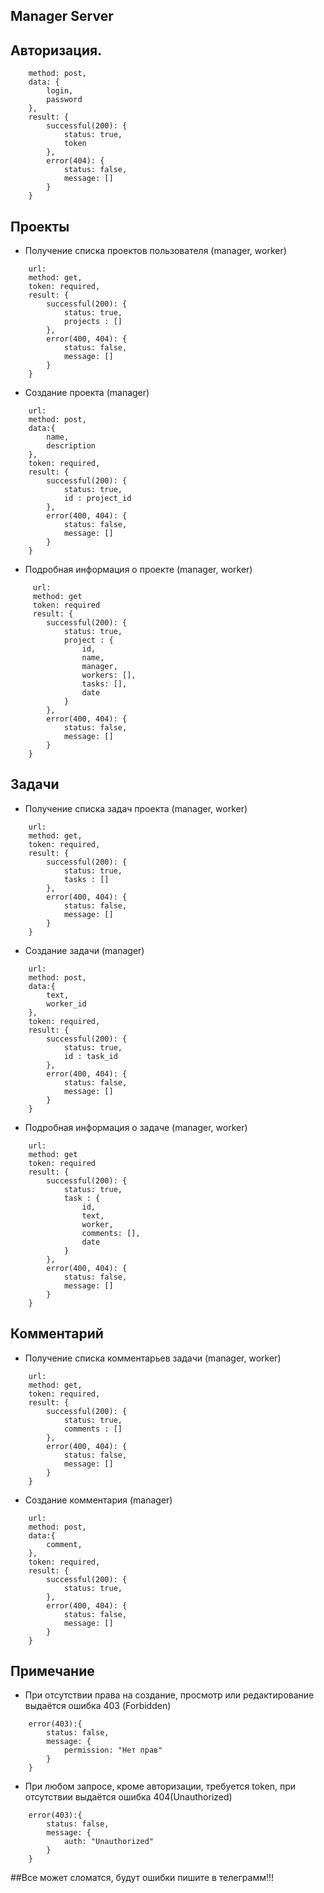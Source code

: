 
## Manager Server


## Авторизация.

```
    method: post,
    data: { 
        login, 
        password 
    },
    result: {
        successful(200): {
            status: true,
            token
        },
        error(404): {
            status: false,
            message: []
        }
    }
```
## Проекты

- Получение списка проектов пользователя (manager, worker)

```
    url: 
    method: get,
    token: required,
    result: {
        successful(200): {
            status: true,
            projects : []
        },
        error(400, 404): {
            status: false,
            message: []
        }
    }
```
- Создание проекта (manager)


```
    url:
    method: post,
    data:{
        name,
        description
    },
    token: required,
    result: {
        successful(200): {
            status: true,
            id : project_id
        },
        error(400, 404): {
            status: false,
            message: []
        }
    }
```
    
- Подробная информация о проекте (manager, worker)


```
     url:
     method: get
     token: required
     result: {
        successful(200): {
            status: true,
            project : {
                id, 
                name, 
                manager, 
                workers: [], 
                tasks: [], 
                date
            }
        },
        error(400, 404): {
            status: false,
            message: []
        }
    }
```

## Задачи

- Получение списка задач проекта (manager, worker)


```
    url: 
    method: get,
    token: required,
    result: {
        successful(200): {
            status: true,
            tasks : []
        },
        error(400, 404): {
            status: false,
            message: []
        }
    }
```
    
- Создание задачи (manager)


```
    url:
    method: post,
    data:{
        text,
        worker_id
    },
    token: required,
    result: {
        successful(200): {
            status: true,
            id : task_id
        },
        error(400, 404): {
            status: false,
            message: []
        }
    }
```
    
- Подробная информация о задаче (manager, worker)


```
    url:
    method: get
    token: required
    result: {
        successful(200): {
            status: true,
            task : {
                id, 
                text, 
                worker, 
                comments: [], 
                date
            }
        },
        error(400, 404): {
            status: false,
            message: []
        }
    }
```

## Комментарий

- Получение списка комментарьев задачи (manager, worker)


```
    url: 
    method: get,
    token: required,
    result: {
        successful(200): {
            status: true,
            comments : []
        },
        error(400, 404): {
            status: false,
            message: []
        }
    }
```    
    
- Создание комментария (manager)


```
    url:
    method: post,
    data:{
        comment,
    },
    token: required,
    result: {
        successful(200): {
            status: true,
        },
        error(400, 404): {
            status: false,
            message: []
        }
    }
```

## Примечание

- При отсутствии права на создание, просмотр или редактирование выдаётся ошибка 403 (Forbidden)

    
```    
    error(403):{
        status: false,
        message: {
            permission: "Нет прав"
        }
    }
```    
    
- При любом запросе, кроме авторизации, требуется token, при отсутствии выдаётся ошибка 404(Unauthorized)

    
```    
    error(403):{
        status: false,
        message: {
            auth: "Unauthorized"
        }
    }
```    
    
##Все может сломатся, будут ошибки пишите в телеграмм!!!
